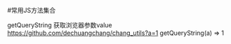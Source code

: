#常用JS方法集合

getQueryString
获取浏览器参数value
https://github.com/dechuangchang/chang_utils?a=1
getQueryString(a)  => 1